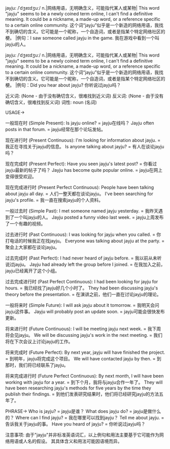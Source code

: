 jayju: /ˈdʒeɪdʒuː/
n.|网络用语，无明确含义，可能指代某人或某物| This word "jayju" seems to be a newly coined term online, I can't find a definitive meaning. It could be a nickname, a made-up word, or a reference specific to a certain online community.  这个词“jayju”似乎是一个新造的网络用语，我找不到确切的含义。它可能是一个昵称，一个自造词，或者是指某个特定网络社区的梗。 |例句：I saw someone called jayju in the game. 我在游戏中看到一个叫jayju的人。

jayju: /ˈdʒeɪdʒuː/
n.|网络用语，无明确含义，可能指代某人或某物| This word "jayju" seems to be a newly coined term online, I can't find a definitive meaning. It could be a nickname, a made-up word, or a reference specific to a certain online community.  这个词“jayju”似乎是一个新造的网络用语，我找不到确切的含义。它可能是一个昵称，一个自造词，或者是指某个特定网络社区的梗。 |例句：Did you hear about jayju? 你听说过jayju吗？

近义词: (None -  由于没有确切含义，很难找到近义词)
反义词: (None -  由于没有确切含义，很难找到反义词)
词性: noun (名词)


USAGE->

一般现在时 (Simple Present):
Is jayju online? = jayju在线吗？
Jayju often posts in that forum. = jayju经常在那个论坛发帖。

现在进行时 (Present Continuous):
I'm looking for information about jayju. = 我正在寻找关于jayju的信息。
Is anyone talking about jayju? = 有人在谈论jayju吗？

现在完成时 (Present Perfect):
Have you seen jayju's latest post? = 你看过jayju最新的帖子了吗？
Jayju has become quite popular online. = jayju在网上变得很受欢迎。

现在完成进行时 (Present Perfect Continuous):
People have been talking about jayju all day. = 人们一整天都在谈论jayju。
I've been searching for jayju's profile. = 我一直在搜索jayju的个人资料。

一般过去时 (Simple Past):
I met someone named jayju yesterday. = 我昨天遇到了一个叫jayju的人。
Jayju posted a funny video last week. = jayju上周发布了一个有趣的视频。

过去进行时 (Past Continuous):
I was looking for jayju when you called. = 你打电话的时候我正在找jayju。
Everyone was talking about jayju at the party. = 聚会上大家都在谈论jayju。

过去完成时 (Past Perfect):
I had never heard of jayju before. = 我以前从未听说过jayju。
Jayju had already left the group before I joined. = 在我加入之前，jayju已经离开了这个小组。

过去完成进行时 (Past Perfect Continuous):
I had been looking for jayju for hours. = 我已经找了jayju好几个小时了。
They had been discussing jayju's theory before the presentation. = 在演讲之前，他们一直在讨论jayju的理论。

一般将来时 (Simple Future):
I will ask jayju about it tomorrow. = 我明天会问jayju这件事。
Jayju will probably post an update soon. = jayju可能会很快发布更新。

将来进行时 (Future Continuous):
I will be meeting jayju next week. = 我下周将会见jayju。
We will be discussing jayju's work in the next meeting. = 我们将在下次会议上讨论jayju的工作。

将来完成时 (Future Perfect):
By next year, jayju will have finished the project. = 到明年，jayju将完成这个项目。
We will have contacted jayju by then. = 到那时，我们将已经联系了jayju。

将来完成进行时 (Future Perfect Continuous):
By next month, I will have been working with jayju for a year. = 到下个月，我将与jayju合作一年了。
They will have been researching jayju's methods for five years by the time they publish their findings. = 到他们发表研究结果时，他们将已经研究jayju的方法五年了。



PHRASE->
Who is jayju? = jayju是谁？
What does jayju do? = jayju是做什么的？
Where can I find jayju? = 我在哪里可以找到jayju？
Tell me about jayju. = 告诉我关于jayju的事。
Have you heard of jayju? = 你听说过jayju吗？


注意事项:  由于"jayju"并非标准英语词汇，以上例句和用法主要基于它可能作为网络用语或人名的假设。 其具体含义和用法可能因语境而异。
